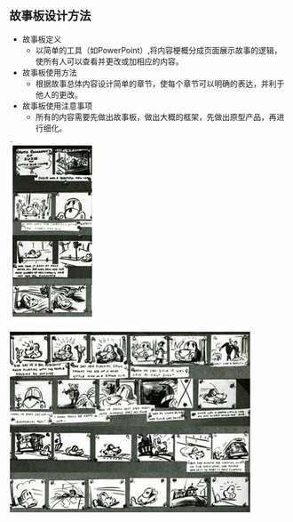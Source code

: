 ## 故事板设计方法

*  故事板定义  
	*  以简单的工具（如PowerPoint）,将内容梗概分成页面展示故事的逻辑，使所有人可以查看并更改或加相应的内容。
*  故事板使用方法
	*  根据故事总体内容设计简单的章节，使每个章节可以明确的表达，并利于他人的更改。
*  故事板使用注意事项
	*  所有的内容需要先做出故事板，做出大概的框架，先做出原型产品，再进行细化。

![0](../assets/challenger_preparation/how_to_desgin_storyboard/00.jpg) 


![0](../assets/challenger_preparation/how_to_desgin_storyboard/01.jpg) 